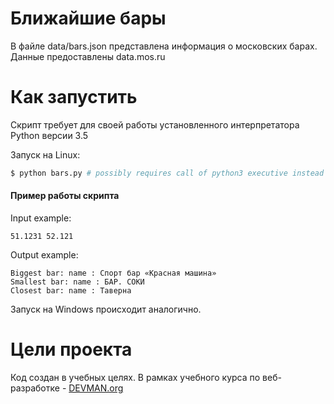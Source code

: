 # Ближайшие бары

В файле data/bars.json представлена информация о московских барах. Данные предоставлены
data.mos.ru

# Как запустить

Скрипт требует для своей работы установленного интерпретатора Python версии 3.5

Запуск на Linux:

```bash
$ python bars.py # possibly requires call of python3 executive instead of just python
```
#### Пример работы скрипта 
Input example:
````
51.1231 52.121
````
Output example:
```
Biggest bar: name : Спорт бар «Красная машина»
Smallest bar: name : БАР. СОКИ
Closest bar: name : Таверна
```

Запуск на Windows происходит аналогично.

# Цели проекта

Код создан в учебных целях. В рамках учебного курса по веб-разработке - [DEVMAN.org](https://devman.org)
